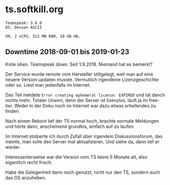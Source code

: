 # ts.softkill.org

    Teamspeak: 3.6.0 
    OS: Devuan ASCII
    
    VM, 2 vCPU, 512 MB RAM, 10 GB HD.

## Downtime 2018-09-01 bis 2019-01-23

Kiste oben.  Teamspeak down.  Seit 1.9.2018.  Niemand hat es bemerkt?

Der Service wurde remote vom Hersteller stillgelegt, weil man auf eine neuere Version updaten musste.
Vermutlich irgendeine Lizenzgeschichte oder so.  Liest man jedenfalls im Internet.

Das Teil meldete `Error creating ephemeral license: EXPIRED` und tat danch nichts mehr.
Totaler Unsinn, denn der Server ist lizenzlos, läuft ja im free-tier.
Weder in der Doku noch im Internet war dazu etwas erhellendes zu finden.

Nach einem Reboot lief der TS normal hoch, brachte normale Meldungen und hörte dann,
anscheinend grundlos, einfach auf zu laufen.

Im Internet stolperte ich durch Zufall über irgendein Diskussionsforum, das meinte, man solle den Server mal aktualisieren.
Und siehe da, dann lief er wieder.

Interessanterweise war die Version vom TS keine 5 Monate alt, also eigentlich recht frisch.

Habe die Gelegenheit dann noch genutzt, nicht nur den TS, sondern auch das OS anzuheben.
